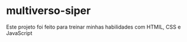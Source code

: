 # multiverso-siper
Este projeto foi feito para treinar minhas habilidades com HTMIL, CSS e JavaScript
